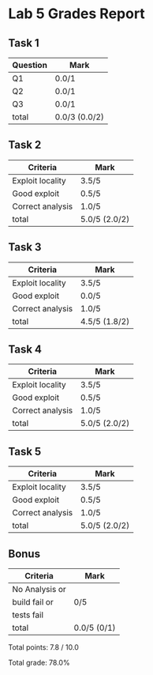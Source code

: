 # Lab 5 Grades Report

## Task 1

| Question | Mark  |
| -------- | ----- |
|    Q1    | 0.0/1 |
|    Q2    | 0.0/1 |
|    Q3    | 0.0/1 |
|   total  | 0.0/3 (0.0/2) | 

## Task 2

|     Criteria     |  Mark  |
| ---------------- | ------ |
| Exploit locality | 3.5/5  |
|   Good exploit   | 0.5/5  |
| Correct analysis | 1.0/5  |
|       total      | 5.0/5 (2.0/2) |

## Task 3

|     Criteria     |  Mark  |
| ---------------- | ------ |
| Exploit locality | 3.5/5  |
|   Good exploit   | 0.0/5  |
| Correct analysis | 1.0/5  |
|       total      | 4.5/5 (1.8/2) |

## Task 4

|     Criteria     |  Mark  |
| ---------------- | ------ |
| Exploit locality | 3.5/5  |
|   Good exploit   | 0.5/5  |
| Correct analysis | 1.0/5  |
|       total      | 5.0/5 (2.0/2) |

## Task 5

|     Criteria     |  Mark  |
| ---------------- | ------ |
| Exploit locality | 3.5/5  |
|   Good exploit   | 0.5/5  |
| Correct analysis | 1.0/5  |
|       total      | 5.0/5 (2.0/2) |

## Bonus

|     Criteria     |  Mark  |
| ---------------- | ------ |
|   No Analysis or |        |
|   build fail or  |  0/5   |
|   tests fail     |        |
|       total      | 0.0/5 (0/1) |

Total points: 7.8 / 10.0

Total grade: 78.0%

